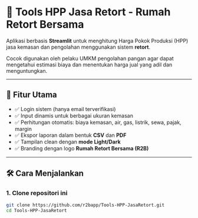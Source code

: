 # 💼 Tools HPP Jasa Retort - Rumah Retort Bersama

Aplikasi berbasis **Streamlit** untuk menghitung Harga Pokok Produksi (HPP) jasa kemasan dan pengolahan menggunakan sistem **retort**.

Cocok digunakan oleh pelaku UMKM pengolahan pangan agar dapat mengetahui estimasi biaya dan menentukan harga jual yang adil dan menguntungkan.

---

## 🚀 Fitur Utama
- ✅ Login sistem (hanya email terverifikasi)
- ✅ Input dinamis untuk berbagai ukuran kemasan
- ✅ Perhitungan otomatis: biaya kemasan, air, gas, listrik, sewa, pajak, margin
- ✅ Ekspor laporan dalam bentuk **CSV** dan **PDF**
- ✅ Tampilan clean dengan **mode Light/Dark**
- ✅ Branding dengan logo **Rumah Retort Bersama (R2B)**

---

## 🛠️ Cara Menjalankan
### 1. Clone repositori ini
```bash
git clone https://github.com/r2bapp/Tools-HPP-JasaRetort.git
cd Tools-HPP-JasaRetort
